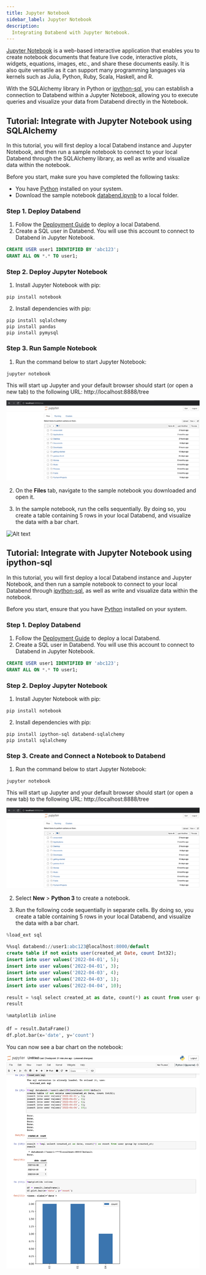 ```yaml
---
title: Jupyter Notebook
sidebar_label: Jupyter Notebook
description:
  Integrating Databend with Jupyter Notebook.
---
```


[Jupyter Notebook](https://jupyter.org) is a web-based interactive application that enables you to create notebook documents that feature live code, interactive plots, widgets, equations, images, etc., and share these documents easily. It is also quite versatile as it can support many programming languages via kernels such as Julia, Python, Ruby, Scala, Haskell, and R.

With the SQLAlchemy library in Python or [ipython-sql](https://github.com/catherinedevlin/ipython-sql), you can establish a connection to Databend within a Jupyter Notebook, allowing you to execute queries and visualize your data from Databend directly in the Notebook.

## Tutorial: Integrate with Jupyter Notebook using SQLAlchemy

In this tutorial, you will first deploy a local Databend instance and Jupyter Notebook, and then run a sample notebook to connect to your local Databend through the SQLAlchemy library, as well as write and visualize data within the notebook.

Before you start, make sure you have completed the following tasks:

- You have [Python](https://www.python.org/) installed on your system.
- Download the sample notebook [databend.ipynb](https://datafuse-1253727613.cos.ap-hongkong.myqcloud.com/integration/databend.ipynb) to a local folder.

### Step 1. Deploy Databend

1. Follow the [Deployment Guide](https://databend.rs/doc/deploy) to deploy a local Databend.
2. Create a SQL user in Databend. You will use this account to connect to Databend in Jupyter Notebook.

```sql
CREATE USER user1 IDENTIFIED BY 'abc123';
GRANT ALL ON *.* TO user1;
```

### Step 2. Deploy Jupyter Notebook

1. Install Jupyter Notebook with pip:

```shell
pip install notebook
```

2. Install dependencies with pip:

```shell
pip install sqlalchemy
pip install pandas
pip install pymysql
```

### Step 3. Run Sample Notebook

1. Run the command below to start Jupyter Notebook:

```shell
jupyter notebook
```

  This will start up Jupyter and your default browser should start (or open a new tab) to the following URL: http://localhost:8888/tree

![Alt text](../../../public/img/integration/notebook-tree.png)

2. On the **Files** tab, navigate to the sample notebook you downloaded and open it.

3. In the sample notebook, run the cells sequentially. By doing so, you create a table containing 5 rows in your local Databend, and visualize the data with a bar chart.

![Alt text](../../../public/img/integration/integration-gui-jupyter.png)

## Tutorial: Integrate with Jupyter Notebook using ipython-sql

In this tutorial, you will first deploy a local Databend instance and Jupyter Notebook, and then run a sample notebook to connect to your local Databend through [ipython-sql](https://github.com/catherinedevlin/ipython-sql), as well as write and visualize data within the notebook.

Before you start, ensure that you have [Python](https://www.python.org/) installed on your system.

### Step 1. Deploy Databend

1. Follow the [Deployment Guide](https://databend.rs/doc/deploy) to deploy a local Databend.
2. Create a SQL user in Databend. You will use this account to connect to Databend in Jupyter Notebook.

```sql
CREATE USER user1 IDENTIFIED BY 'abc123';
GRANT ALL ON *.* TO user1;
```

### Step 2. Deploy Jupyter Notebook

1. Install Jupyter Notebook with pip:

```shell
pip install notebook
```

2. Install dependencies with pip:

```shell
pip install ipython-sql databend-sqlalchemy
pip install sqlalchemy
```

### Step 3. Create and Connect a Notebook to Databend

1. Run the command below to start Jupyter Notebook:

```shell
jupyter notebook
```

  This will start up Jupyter and your default browser should start (or open a new tab) to the following URL: http://localhost:8888/tree

![Alt text](../../../public/img/integration/notebook-tree.png)

2. Select **New** > **Python 3** to create a notebook.

3. Run the following code sequentially in separate cells. By doing so, you create a table containing 5 rows in your local Databend, and visualize the data with a bar chart.

```python
%load_ext sql
```

```sql
%%sql databend://user1:abc123@localhost:8000/default
create table if not exists user(created_at Date, count Int32);
insert into user values('2022-04-01', 5);
insert into user values('2022-04-01', 3);
insert into user values('2022-04-03', 4);
insert into user values('2022-04-03', 1);
insert into user values('2022-04-04', 10);
```

```python
result = %sql select created_at as date, count(*) as count from user group by created_at;
result
```

```python
%matplotlib inline

df = result.DataFrame()
df.plot.bar(x='date', y='count')
```
You can now see a bar chart on the notebook:

![Alt text](../../../public/img/integration/jupyter-ipython-sql.png)